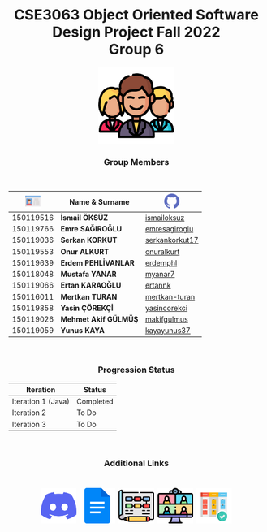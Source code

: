 <div align="center" >

# **CSE3063 Object Oriented Software Design Project Fall 2022 <br>Group 6** 

<img src="/icons/man.png" width="150">

<br>

### **Group Members**
<br>

|<img src="/icons/card.png" width="30">   | Name & Surname  |<img src="/icons/github.png" width="30">|
|---|---|---|
|150119516   |**İsmail ÖKSÜZ**   |<a href="https://github.com/ismailoksuz/">ismailoksuz</a>|
|150119766   |**Emre SAĞIROĞLU**   |<a href="https://github.com/emresagiroglu/">emresagiroglu</a>|
|150119036   |**Serkan KORKUT**   |<a href="https://github.com/serkankorkut17/">serkankorkut17</a>|
|150119553   |**Onur ALKURT**   |<a href="https://github.com/onuralkurt/">onuralkurt</a>|
|150119639   |**Erdem PEHLİVANLAR**   |<a href="https://github.com/erdemphl/">erdemphl</a>|
|150118048   |**Mustafa YANAR**   |<a href="https://github.com/myanar7/">myanar7</a>|
|150119066   |**Ertan KARAOĞLU**   |<a href="https://github.com/ertannk/">ertannk</a>|
|150116011   |**Mertkan TURAN**   |<a href="https://github.com/mertkan-turan/">mertkan-turan</a>|
|150119858   |**Yasin ÇÖREKÇİ**   |<a href="https://github.com/yasincorekci/">yasincorekci</a>|
|150119026   |**Mehmet Akif GÜLMÜŞ**   |<a href="https://github.com/makifgulmus/">makifgulmus</a>|
|150119059   |**Yunus KAYA**   |<a href="https://github.com/kayayunus37/">kayayunus37</a>|

</div>
<div align="center" >
<br>

### **Progression Status**


|Iteration|Status|
|---|---|
|Iteration 1 (Java)|Completed|
|Iteration 2|To Do|
|Iteration 3|To Do|

</div>
<div align="center">
<br>

### **Additional Links**
<h1 align="center">
<a href="https://discord.gg/fa8y4F65v9" target="blank"><img align="center" alt="Discord" src=/icons/discord.png height="70"/></a>
<a href="https://docs.google.com/" target="blank"><img align="center" alt="Google Docs" src=/icons/google-docs.png height="70"/></a>
<a href="https://app.diagrams.net//" target="blank"><img align="center" alt="Draw IO" src=/icons/diagram.png height="70"/></a>
<a href="https://doodle.com/en//" target="blank"><img align="center" alt="Doodle" src=/icons/meeting.png height="70"/></a>
<a href="https://emre-sarolu.monday.com/boards/3482502207" target="blank"><img align="center" alt="Kanban Board" src=/icons/kanban.png height="70"/></a>
</h1>


</div>
